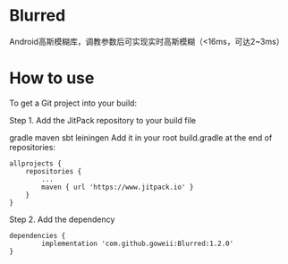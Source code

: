 # Blurred
Android高斯模糊库，调教参数后可实现实时高斯模糊（&lt;16ms，可达2~3ms）


# How to use
To get a Git project into your build:

Step 1. Add the JitPack repository to your build file

gradle
maven
sbt
leiningen
Add it in your root build.gradle at the end of repositories:

	allprojects {
		repositories {
			...
			maven { url 'https://www.jitpack.io' }
		}
	}
Step 2. Add the dependency

	dependencies {
	        implementation 'com.github.goweii:Blurred:1.2.0'
	}
